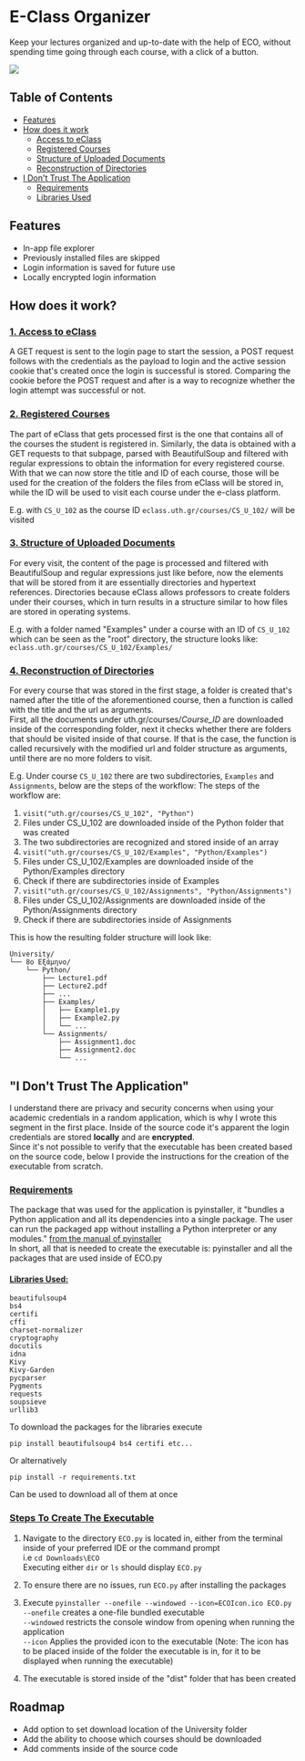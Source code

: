 # E-Class Organizer

  Keep your lectures organized and up-to-date with the help of ECO, without spending time   going through each course, with a click of a button.

  ![](Demo/sample.gif)

## Table of Contents

  - [Features](#features)
  - [How does it work](#how-does-it-work)
    - [Access to eClass](#-1-access-to-eclass)
    - [Registered Courses](#-2-registered-courses)
    - [Structure of Uploaded Documents](#-3-structure-of-uploaded-documents)
    - [Reconstruction of Directories](#-4-reconstruction-of-directories)
  - [I Don't Trust The Application](#i-dont-trust-the-application)
    - [Requirements](#-requirements)
    - [Libraries Used](#-libraries-used-inside-of-ecopy)

## Features

  - In-app file explorer
  - Previously installed files are skipped
  - Login information is saved for future use
  - Locally encrypted login information

## How does it work?

### <ins> 1. Access to eClass 

  A GET request is sent to the login page to start the session, a POST request follows with the credentials as the payload to login and the active session cookie that's created once the login is successful is stored. Comparing the cookie before the POST request and after is a way to recognize whether the login attempt was successful or not.

### <ins> 2. Registered Courses

  The part of eClass that gets processed first is the one that contains all of the courses the student is registered in. Similarly, the data is obtained with a GET requests to that subpage, parsed with BeautifulSoup and filtered with regular expressions to obtain the information for every registered course.<br> With that we can now store the title and ID of each course, those will be used for the creation of the folders the files from eClass will be stored in, while the ID will be used to visit each course under the e-class platform.

  E.g. with `CS_U_102` as the course ID  `eclass.uth.gr/courses/CS_U_102/` will be visited

### <ins> 3. Structure of Uploaded Documents

  For every visit, the content of the page is processed and filtered with BeautifulSoup and regular expressions just like before, now the elements that will be stored from it are essentially directories and hypertext references. Directories because eClass allows professors to create folders under their courses, which in turn results in a structure similar to how files are stored in operating systems.

  E.g. with a folder named "Examples" under a course with an ID of `CS_U_102` which can be seen as the "root" directory, the structure looks like: `eclass.uth.gr/courses/CS_U_102/Examples/`

### <ins> 4. Reconstruction of Directories

  For every course that was stored in the first stage, a folder is created that's named after the title of the aforementioned course, then a function is called with the title and the url as arguments. <br> First, all the documents under uth.gr/courses/*Course_ID* are downloaded inside of the corresponding folder, next it checks whether there are folders that should be visited inside of that course. If that is the case, the function is called recursively with the modified url and folder structure as arguments, until there are no more folders to visit.

  E.g. Under course `CS_U_102` there are two subdirectories, `Examples` and `Assignments`, below are the steps of the workflow:
  The steps of the workflow are:

  1. `visit("uth.gr/courses/CS_U_102", "Python")`
  2. Files under CS_U_102 are downloaded inside of the Python folder that was created
  3. The two subdirectories are recognized and stored inside of an array
  4. `visit("uth.gr/courses/CS_U_102/Examples", "Python/Examples")`
  5. Files under CS_U_102/Examples are downloaded inside of the Python/Examples directory
  6. Check if there are subdirectories inside of Examples
  7. `visit("uth.gr/courses/CS_U_102/Assignments", "Python/Assignments")`
  8. Files under CS_U_102/Assignments are downloaded inside of the Python/Assignments directory
  9. Check if there are subdirectories inside of Assignments

  This is how the resulting folder structure will look like: 

  ```
  University/
  └── 8ο Εξάμηνο/
      └── Python/
          ├── Lecture1.pdf
          ├── Lecture2.pdf
          ├── ...
          ├── Examples/
          │   ├── Example1.py
          │   ├── Example2.py
          │   └── ...
          └── Assignments/
              ├── Assignment1.doc
              ├── Assignment2.doc
              └── ...
  ```

## "I Don't Trust The Application"

  I understand there are privacy and security concerns when using your academic credentials in a random application, which is why I wrote this segment in the first place. Inside of the source code it's apparent the login credentials are stored **locally** and are **encrypted**. <br>Since it's not possible to verify that the executable has been created based on the source code, below I provide the instructions for the creation of the executable from scratch.

### <ins> Requirements

  The package that was used for the application is pyinstaller, it "bundles a Python application and all its dependencies into a single package. The user can run the packaged app without installing a Python interpreter or any modules." [from the manual of pyinstaller](https://pyinstaller.org/en/stable/) <br>In short, all that is needed to create the executable is: pyinstaller and all the packages that are used inside of ECO.py

#### <ins> Libraries Used:

  `beautifulsoup4`\
  `bs4`\
  `certifi`\
  `cffi`\
  `charset-normalizer`\
  `cryptography`\
  `docutils`\
  `idna`\
  `Kivy`\
  `Kivy-Garden`\
  `pycparser`\
  `Pygments`\
  `requests`\
  `soupsieve`\
  `urllib3`

  To download the packages for the libraries execute
  ```
  pip install beautifulsoup4 bs4 certifi etc...
  ```
  Or alternatively
  ```
  pip install -r requirements.txt
  ```
  Can be used to download all of them at once

### <ins> Steps To Create The Executable

  1. Navigate to the directory `ECO.py` is located in, either from the terminal inside of your preferred IDE or the command prompt\
  i.e `cd Downloads\ECO`\
  Executing either `dir` or `ls` should display `ECO.py`

  2. To ensure there are no issues, run `ECO.py` after installing the packages

  3. Execute 
    ```
    pyinstaller --onefile --windowed --icon=ECOIcon.ico ECO.py
    ```
    `--onefile` creates a one-file bundled executable\
    `--windowed` restricts the console window from opening when running the application\
    `--icon` Applies the provided icon to the executable (Note: The icon has to be placed inside of the folder the executable is in, for it to be displayed when running the executable)

  4. The executable is stored inside of the "dist" folder that has been created

## Roadmap

  - Add option to set download location of the University folder
  - Add the ability to choose which courses should be downloaded
  - Add comments inside of the source code